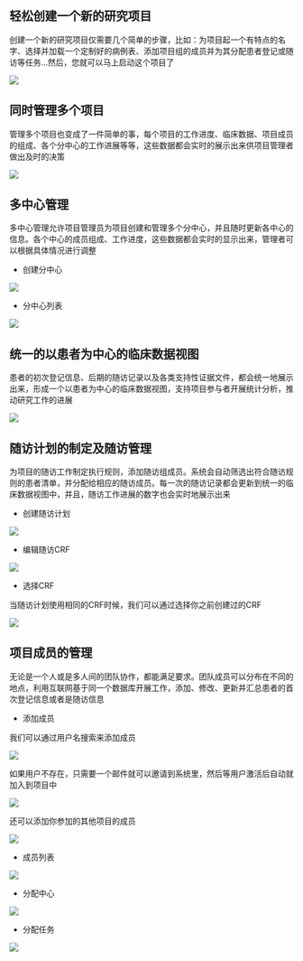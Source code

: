 ## 轻松创建一个新的研究项目

创建一个新的研究项目仅需要几个简单的步骤，比如：为项目起一个有特点的名字、选择并加载一个定制好的病例表、添加项目组的成员并为其分配患者登记或随访等任务...然后，您就可以马上启动这个项目了

![](assets/project-create.png)

## 同时管理多个项目

管理多个项目也变成了一件简单的事，每个项目的工作进度、临床数据、项目成员的组成、各个分中心的工作进展等等，这些数据都会实时的展示出来供项目管理者做出及时的决策

![](assets/project-summary.png)

## 多中心管理

多中心管理允许项目管理员为项目创建和管理多个分中心，并且随时更新各中心的信息。各个中心的成员组成、工作进度，这些数据都会实时的显示出来，管理者可以根据具体情况进行调整

* 创建分中心

![](assets/center-create.png)

* 分中心列表

![](assets/center-list.png)

## 统一的以患者为中心的临床数据视图

患者的初次登记信息、后期的随访记录以及各类支持性证据文件，都会统一地展示出来，形成一个以患者为中心的临床数据视图，支持项目参与者开展统计分析，推动研究工作的进展

![](assets/patient-list.png)

## 随访计划的制定及随访管理

为项目的随访工作制定执行规则，添加随访组成员。系统会自动筛选出符合随访规则的患者清单，并分配给相应的随访成员。每一次的随访记录都会更新到统一的临床数据视图中，并且，随访工作进展的数字也会实时地展示出来

* 创建随访计划

![](assets/plan-create.png)

* 编辑随访CRF

![](assets/plan-survey.png)

* 选择CRF

当随访计划使用相同的CRF时候，我们可以通过选择你之前创建过的CRF

![](assets/select-survey.png)

## 项目成员的管理

无论是一个人或是多人间的团队协作，都能满足要求。团队成员可以分布在不同的地点，利用互联网基于同一个数据库开展工作，添加、修改、更新并汇总患者的首次登记信息或者是随访信息

* 添加成员

我们可以通过用户名搜索来添加成员

![](assets/member-create.png)

如果用户不存在，只需要一个邮件就可以邀请到系统里，然后等用户激活后自动就加入到项目中

![](assets/member-invitation.png)

还可以添加你参加的其他项目的成员

![](assets/member-project.png)

* 成员列表

![](assets/member-list.png)

* 分配中心

![](assets/assign-center.png)

* 分配任务

![](assets/assign-task.png)













